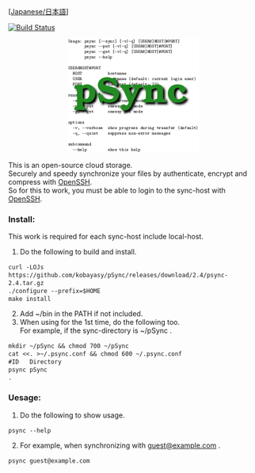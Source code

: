 [[Japanese/日本語](README_ja.md)]

[![Build Status](https://github.com/kobayasy/pSync/workflows/Build/badge.svg)](https://github.com/kobayasy/pSync/actions)

<div align="center"><img src="psync.png" title="pSync"></div>

This is an open-source cloud storage.  
Securely and speedy synchronize your files by authenticate, encrypt and compress with [OpenSSH].  
So for this to work, you must be able to login to the sync-host with [OpenSSH].  

### Install:
This work is required for each sync-host include local-host.  
1. Do the following to build and install.  
```
curl -LOJs https://github.com/kobayasy/pSync/releases/download/2.4/psync-2.4.tar.gz
./configure --prefix=$HOME
make install
```
2. Add ~/bin in the PATH if not included.  
3. When using for the 1st time, do the following too.  
For example, if the sync-directory is ~/pSync .  
```
mkdir ~/pSync && chmod 700 ~/pSync
cat <<. >~/.psync.conf && chmod 600 ~/.psync.conf
#ID   Directory
psync pSync
.
```

### Uesage:
1. Do the following to show usage.  
```
psync --help
```
2. For example, when synchronizing with guest@example.com .  
```
psync guest@example.com
```

[OpenSSH]: https://www.openssh.com
